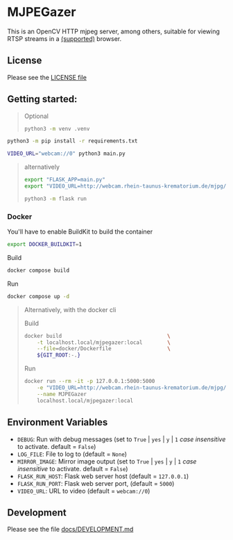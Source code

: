 # MJPEGazer

This is an OpenCV HTTP mjpeg server, among others, suitable for viewing RTSP streams in a [(supported)](https://en.wikipedia.org/wiki/Motion_JPEG#Applications) browser.

## License

Please see the [LICENSE file](./LICENSE)

## Getting started:

> Optional
>
> ```sh
> python3 -m venv .venv
> ```

```sh
python3 -m pip install -r requirements.txt
```

```sh
VIDEO_URL="webcam://0" python3 main.py
```

> alternatively
>
> ```sh
> export "FLASK_APP=main.py"
> export "VIDEO_URL=http://webcam.rhein-taunus-krematorium.de/mjpg/video.mjpg"
>
> python3 -m flask run
> ```

### Docker

You'll have to enable BuildKit to build the container

```sh
export DOCKER_BUILDKIT=1
```

Build

```sh
docker compose build
```

Run

```sh
docker compose up -d
```

> Alternatively, with the docker cli
>
> Build
>
> ```sh
> docker build                                  \
>     -t localhost.local/mjpegazer:local        \
>     --file=docker/Dockerfile                  \
>     ${GIT_ROOT:-.}
> ```
>
> Run
>
> ```sh
> docker run --rm -it -p 127.0.0.1:5000:5000                                    \
>     -e "VIDEO_URL=http://webcam.rhein-taunus-krematorium.de/mjpg/video.mjpg"  \
>     --name MJPEGazer                                                          \
>     localhost.local/mjpegazer:local                                    
> ```

## Environment Variables

- `DEBUG`: Run with debug messages (set to `True` | `yes` | `y` | `1` *case insensitive* to activate. default = `False`)
- `LOG_FILE`: File to log to (default = `None`)
- `MIRROR_IMAGE`: Mirror image output (set to `True` | `yes` | `y` | `1` *case insensitive* to activate. default = `False`)
- `FLASK_RUN_HOST`: Flask web server host (default = `127.0.0.1`)
- `FLASK_RUN_PORT`: Flask web server port, (default = `5000`)
- `VIDEO_URL`: URL to video (default = `webcam://0`)

## Development

Please see the file [docs/DEVELOPMENT.md](docs/DEVELOPMENT.md)


